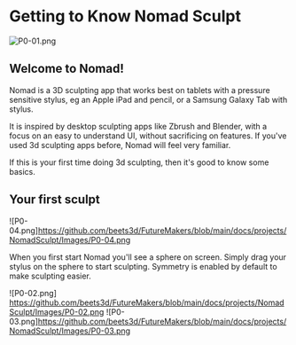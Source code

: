 # Getting to Know Nomad Sculpt

![P0-01.png](https://github.com/beets3d/FutureMakers/blob/main/docs/projects/NomadSculpt/Images/P0-01.png)

## Welcome to Nomad!

Nomad is a 3D sculpting app that works best on tablets with a pressure sensitive stylus, 
eg an Apple iPad and pencil, or a Samsung Galaxy Tab with stylus.

It is inspired by desktop sculpting apps like Zbrush and Blender, with a focus on an easy to understand UI, without sacrificing on features. 
If you've used 3d sculpting apps before, Nomad will feel very familiar.

If this is your first time doing 3d sculpting, then it's good to know some basics.

## Your first sculpt

![P0-04.png]https://github.com/beets3d/FutureMakers/blob/main/docs/projects/NomadSculpt/Images/P0-04.png

When you first start Nomad you'll see a sphere on screen. Simply drag your stylus on the sphere to start sculpting. 
Symmetry is enabled by default to make sculpting easier.

![P0-02.png] https://github.com/beets3d/FutureMakers/blob/main/docs/projects/NomadSculpt/Images/P0-02.png ![P0-03.png]https://github.com/beets3d/FutureMakers/blob/main/docs/projects/NomadSculpt/Images/P0-03.png
